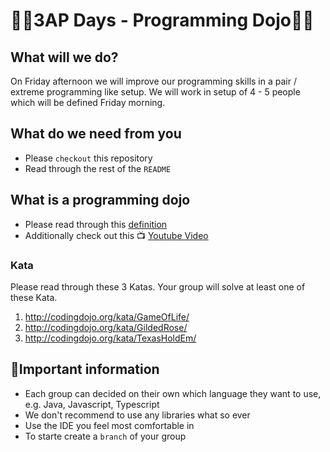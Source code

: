 # 👩‍💻3AP Days - Programming Dojo👨‍💻

## What will we do?

On Friday afternoon we will improve our programming skills in a pair / extreme programming like setup.
We will work in setup of 4 - 5 people which will be defined Friday morning.

## What do we need from you

- Please `checkout` this repository
- Read through the rest of the `README`

## What is a programming dojo

- Please read through this [definition](http://codingdojo.org/WhatIsCodingDojo/)
- Additionally check out this 📺 [Youtube Video](http://www.youtube.com/watch?v=gav9fLVkZQc)

### Kata

Please read through these 3 Katas. Your group will solve at least one of these Kata.

1. http://codingdojo.org/kata/GameOfLife/
2. http://codingdojo.org/kata/GildedRose/
3. http://codingdojo.org/kata/TexasHoldEm/

## 🚨Important information

- Each group can decided on their own which language they want to use, e.g. Java, Javascript, Typescript
- We don't recommend to use any libraries what so ever
- Use the IDE you feel most comfortable in
- To starte create a `branch` of your group
